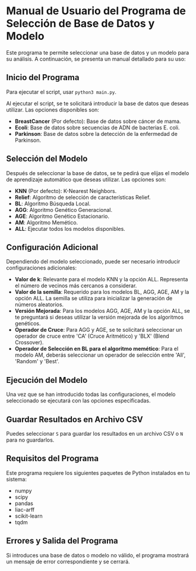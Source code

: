 # Manual de Usuario del Programa de Selección de Base de Datos y Modelo

Este programa te permite seleccionar una base de datos y un modelo para su análisis. A continuación, se presenta un manual detallado para su uso:

## Inicio del Programa

Para ejecutar el script, usar `python3 main.py`.

Al ejecutar el script, se te solicitará introducir la base de datos que deseas utilizar. Las opciones disponibles son:

- **BreastCancer** (Por defecto): Base de datos sobre cáncer de mama.
- **Ecoli**: Base de datos sobre secuencias de ADN de bacterias E. coli.
- **Parkinson**: Base de datos sobre la detección de la enfermedad de Parkinson.

## Selección del Modelo

Después de seleccionar la base de datos, se te pedirá que elijas el modelo de aprendizaje automático que deseas utilizar. Las opciones son:

- **KNN** (Por defecto): K-Nearest Neighbors.
- **Relief**: Algoritmo de selección de características Relief.
- **BL**: Algoritmo Búsqueda Local.
- **AGG**: Algoritmo Genético Generacional.
- **AGE**: Algoritmo Genético Estacionario.
- **AM**: Algoritmo Memético.
- **ALL**: Ejecutar todos los modelos disponibles.

## Configuración Adicional

Dependiendo del modelo seleccionado, puede ser necesario introducir configuraciones adicionales:

- **Valor de k**: Relevante para el modelo KNN y la opción ALL. Representa el número de vecinos más cercanos a considerar.
- **Valor de la semilla**: Requerido para los modelos BL, AGG, AGE, AM y la opción ALL. La semilla se utiliza para inicializar la generación de números aleatorios.
- **Versión Mejorada**: Para los modelos AGG, AGE, AM y la opción ALL, se te preguntará si deseas utilizar la versión mejorada de los algoritmos genéticos.
- **Operador de Cruce**: Para AGG y AGE, se te solicitará seleccionar un operador de cruce entre 'CA' (Cruce Aritmético) y 'BLX' (Blend Crossover).
- **Operador de Selección en BL para el algoritmo memético**: Para el modelo AM, deberás seleccionar un operador de selección entre 'All', 'Random' y 'Best'.

## Ejecución del Modelo

Una vez que se han introducido todas las configuraciones, el modelo seleccionado se ejecutará con las opciones especificadas.

## Guardar Resultados en Archivo CSV

Puedes seleccionar `S` para guardar los resultados en un archivo CSV o `N` para no guardarlos.

## Requisitos del Programa

Este programa requiere los siguientes paquetes de Python instalados en tu sistema:

- numpy
- scipy
- pandas
- liac-arff
- scikit-learn
- tqdm

## Errores y Salida del Programa

Si introduces una base de datos o modelo no válido, el programa mostrará un mensaje de error correspondiente y se cerrará.


